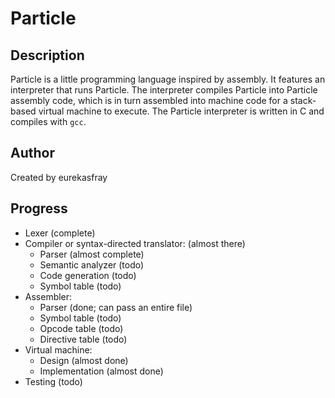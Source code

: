 # Particle

## Description

Particle is a little programming language inspired by assembly. It features an interpreter that runs Particle. The interpreter compiles Particle into Particle assembly code, which is in turn assembled into machine code for a stack-based virtual machine to execute. The Particle interpreter is written in C and compiles with `gcc`.

## Author

Created by eurekasfray

## Progress

- Lexer (complete)
- Compiler or syntax-directed translator: (almost there)
  - Parser (almost complete)
  - Semantic analyzer (todo)
  - Code generation (todo)
  - Symbol table (todo)
- Assembler:
  - Parser (done; can pass an entire file)
  - Symbol table (todo)
  - Opcode table (todo)
  - Directive table (todo)
- Virtual machine:
  - Design (almost done)
  - Implementation (almost done)
- Testing (todo)
